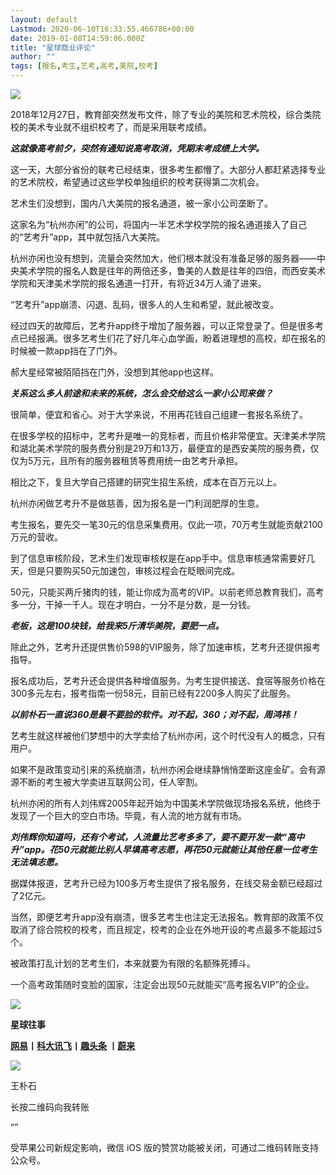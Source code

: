 ```yaml
---
layout: default
Lastmod: 2020-06-10T16:33:55.466786+00:00
date: 2019-01-08T14:59:06.000Z
title: "星球商业评论"
author: ""
tags: [报名,考生,艺考,高考,美院,校考]
---
```


![](https://images.weserv.nl/?url=https%3A//archive.is/IJuIe/a84d8af32685fdef81ad47226680fe3925fa65ec)

2018年12月27日，教育部突然发布文件，除了专业的美院和艺术院校，综合类院校的美术专业就不组织校考了，而是采用联考成绩。

_**这就像高考前夕，突然有通知说高考取消，凭期末考成绩上大学。**_

这一天，大部分省份的联考已经结束，很多考生都懵了。大部分人都赶紧选择专业的艺术院校，希望通过这些学校单独组织的校考获得第二次机会。

艺术生们没想到，国内八大美院的报名通道，被一家小公司垄断了。

这家名为“杭州亦闲”的公司，将国内一半艺术学校学院的报名通道接入了自己的“艺考升”app，其中就包括八大美院。

杭州亦闲也没有想到，流量会突然加大，他们根本就没有准备足够的服务器——中央美术学院的报名人数是往年的两倍还多，鲁美的人数是往年的四倍，而西安美术学院和天津美术学院的报名通道一打开，有将近34万人涌了进来。

“艺考升”app崩溃、闪退、乱码，很多人的人生和希望，就此被改变。

经过四天的故障后，艺考升app终于增加了服务器，可以正常登录了。但是很多考点已经报满。很多艺考生们花了好几年心血学画，盼着进理想的高校，却在报名的时候被一款app挡在了门外。

郝大星经常被陌陌挡在门外，没想到其他app也这样。

_**关系这么多人前途和未来的系统，怎么会交给这么一家小公司来做？**_

很简单，便宜和省心。对于大学来说，不用再花钱自己组建一套报名系统了。

在很多学校的招标中，艺考升是唯一的竞标者，而且价格非常便宜。天津美术学院和湖北美术学院的服务费分别是29万和13万，最便宜的是西安美院的服务费，仅仅为5万元，且所有的服务器租赁等费用统一由艺考升承担。

相比之下，复旦大学自己搭建的研究生招生系统，成本在百万元以上。

杭州亦闲做艺考升不是做慈善，因为报名是一门利润肥厚的生意。

考生报名，要先交一笔30元的信息采集费用。仅此一项，70万考生就能贡献2100万元的营收。

到了信息审核阶段，艺术生们发现审核权是在app手中。信息审核通常需要好几天，但是只要购买50元加速包，审核过程会在眨眼间完成。

50元，只能买两斤猪肉的钱，能让你成为高考的VIP。以前老师总教育我们，高考多一分，干掉一千人。现在才明白，一分不是分数，是一分钱。

_**老板，这是100块钱，给我来5斤清华美院，要肥一点。**_

除此之外，艺考升还提供售价598的VIP服务，除了加速审核，艺考升还提供报考指导。

报名成功后，艺考升还会提供各种增值服务。为考生提供接送、食宿等服务价格在300多元左右，报考指南一份58元，目前已经有2200多人购买了此服务。

_**以前朴石一直说360是最不要脸的软件。对不起，360；对不起，周鸿祎！**_

艺考生就这样被他们梦想中的大学卖给了杭州亦闲，这个时代没有人的概念，只有用户。

如果不是政策变动引来的系统崩溃，杭州亦闲会继续静悄悄垄断这座金矿。会有源源不断的考生被大学卖进互联网公司，任人宰割。

杭州亦闲的所有人刘伟辉2005年起开始为中国美术学院做现场报名系统，他终于发现了一个巨大的空白市场。毕竟，有人流的地方就有市场。

_**刘伟辉你知道吗，还有个考试，人流量比艺考多多了，要不要开发一款“高中升”app。花50元就能比别人早填高考志愿，再花50元就能让其他任意一位考生无法填志愿。**_

据媒体报道，艺考升已经为100多万考生提供了报名服务，在线交易金额已经超过了2亿元。

当然，即便艺考升app没有崩溃，很多艺考生也注定无法报名。教育部的政策不仅取消了综合院校的校考，而且规定，校考的企业在外地开设的考点最多不能超过5个。

被政策打乱计划的艺考生们，本来就要为有限的名额殊死搏斗。

一个高考政策随时变脸的国家，注定会出现50元就能买“高考报名VIP”的企业。

![](https://images.weserv.nl/?url=https%3A//archive.is/IJuIe/c457a119c80c155ada4d31761aaee0740902e0c1.png)  

**星球往事**

**[网易](https://archive.is/o/IJuIe/mp.weixin.qq.com/s?__biz=MzAxODMzMDcxMw==&mid=2451526028&idx=1&sn=9bd336d589da30fcc3409a71d93e64e8&chksm=8c3c14babb4b9dacf19a168bbd7507f4bee2740037df4499cf1f308805db27b826b59020e847&scene=21%23wechat_redirect)丨[科大讯飞](https://archive.is/o/IJuIe/mp.weixin.qq.com/s?__biz=MzAxODMzMDcxMw==&mid=2451525802&idx=1&sn=d1607bce5521d608225d5c717c55ea44&chksm=8c3c159cbb4b9c8addefdc1cd95e9bf4b7b8ce74f07621e421bb393d7297963b5ec51911a72f&scene=21%23wechat_redirect)丨[趣头条](https://archive.is/o/IJuIe/mp.weixin.qq.com/s?__biz=MzAxODMzMDcxMw==&mid=2451526065&idx=1&sn=ce52fde919383b946bc8c37fb15c234a&chksm=8c3c1487bb4b9d917bc45b83ed841a5469df02ece8c910df7d52c53e2d8c66e35022c3cf65d0&scene=21%23wechat_redirect) 丨[**蔚来**](https://archive.is/o/IJuIe/mp.weixin.qq.com/s?__biz=MzAxODMzMDcxMw==&mid=2451526228&idx=1&sn=9dff0fc8e131db1e2bedfba72d833f63&chksm=8c3c1762bb4b9e7455e0eb5a635260a33fde63720db6d6ca12c1bf54dd7a9437458b75168579&scene=21%23wechat_redirect)**

[![](https://images.weserv.nl/?url=https%3A//archive.is/IJuIe/cf74ebc59d55397cfa1cfa0ba46520858bfba1ff)](https://images.weserv.nl/?url=https%3A//archive.is/IJuIe/cf74ebc59d55397cfa1cfa0ba46520858bfba1ff)

王朴石

长按二维码向我转账

“”

受苹果公司新规定影响，微信 iOS 版的赞赏功能被关闭，可通过二维码转账支持公众号。

